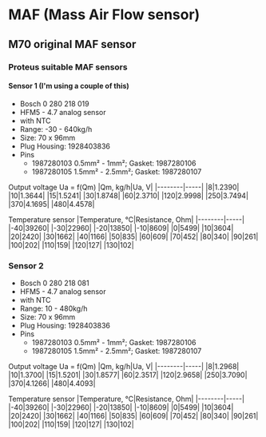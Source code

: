 # MAF (Mass Air Flow sensor) #

## M70 original MAF sensor ##

### Proteus suitable MAF sensors ###

#### Sensor 1 (I'm using a couple of this) ####

- Bosch 0 280 218 019
- HFM5 - 4.7 analog sensor
- with NTC
- Range: -30 - 640kg/h
- Size: 70 x 96mm
- Plug Housing: 1928403836
- Pins
  - 1987280103 0.5mm² - 1mm²; Gasket: 1987280106
  - 1987280105 1.5mm² - 2.5mm²; Gasket: 1987280107

Output voltage Ua = f(Qm)
|Qm, kg/h|Ua, V|
|--------|-----|
|8|1.2390|
|10|1.3644|
|15|1.5241|
|30|1.8748|
|60|2.3710|
|120|2.9998|
|250|3.7494|
|370|4.1695|
|480|4.4578|

Temperature sensor
|Temperature, °C|Resistance, Ohm|
|--------|-----|
|-40|39260|
|-30|22960|
|-20|13850|
|-10|8609|
|0|5499|
|10|3604|
|20|2420|
|30|1662|
|40|1166|
|50|835|
|60|609|
|70|452|
|80|340|
|90|261|
|100|202|
|110|159|
|120|127|
|130|102|

### Sensor 2 ###

- Bosch 0 280 218 081
- HFM5 - 4.7 analog sensor
- with NTC
- Range: 10 - 480kg/h
- Size: 70 x 96mm
- Plug Housing: 1928403836
- Pins
  - 1987280103 0.5mm² - 1mm²; Gasket: 1987280106
  - 1987280105 1.5mm² - 2.5mm²; Gasket: 1987280107

Output voltage Ua = f(Qm)
|Qm, kg/h|Ua, V|
|--------|-----|
|8|1.2968|
|10|1.3700|
|15|1.5201|
|30|1.8577|
|60|2.3517|
|120|2.9658|
|250|3.7090|
|370|4.1266|
|480|4.4093|

Temperature sensor
|Temperature, °C|Resistance, Ohm|
|--------|-----|
|-40|39260|
|-30|22960|
|-20|13850|
|-10|8609|
|0|5499|
|10|3604|
|20|2420|
|30|1662|
|40|1166|
|50|835|
|60|609|
|70|452|
|80|340|
|90|261|
|100|202|
|110|159|
|120|127|
|130|102|
